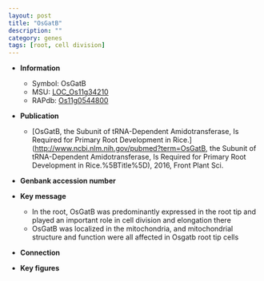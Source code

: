 ```yaml
---
layout: post
title: "OsGatB"
description: ""
category: genes
tags: [root, cell division]
---
```


* **Information**  
    + Symbol: OsGatB  
    + MSU: [LOC_Os11g34210](http://rice.plantbiology.msu.edu/cgi-bin/ORF_infopage.cgi?orf=LOC_Os11g34210)  
    + RAPdb: [Os11g0544800](http://rapdb.dna.affrc.go.jp/viewer/gbrowse_details/irgsp1?name=Os11g0544800)  

* **Publication**  
    + [OsGatB, the Subunit of tRNA-Dependent Amidotransferase, Is Required for Primary Root Development in Rice.](http://www.ncbi.nlm.nih.gov/pubmed?term=OsGatB, the Subunit of tRNA-Dependent Amidotransferase, Is Required for Primary Root Development in Rice.%5BTitle%5D), 2016, Front Plant Sci.

* **Genbank accession number**  

* **Key message**  
    + In the root, OsGatB was predominantly expressed in the root tip and played an important role in cell division and elongation there
    + OsGatB was localized in the mitochondria, and mitochondrial structure and function were all affected in Osgatb root tip cells

* **Connection**  

* **Key figures**  


